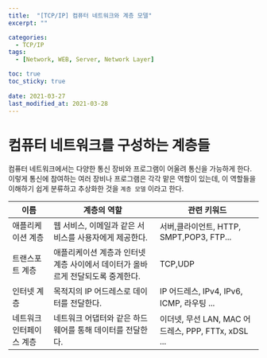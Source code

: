 ```yaml
---
title:  "[TCP/IP] 컴퓨터 네트워크와 계층 모델"
excerpt: ""

categories:
  - TCP/IP
tags:
  - [Network, WEB, Server, Network Layer]

toc: true
toc_sticky: true
 
date: 2021-03-27
last_modified_at: 2021-03-28
---
```


# **컴퓨터 네트워크를 구성하는 계층들**

컴퓨터 네트워크에서는 다양한 통신 장비와 프로그램이 어울려 통신을 가능하게 한다. 이렇게 통신에 참여하는 여러 장비나 프로그램은 각각 맡은 역할이 있는데, 이 역할들을 이해하기 쉽게 분류하고 추상화한 것을 `계층 모델` 이라고 한다.

|이름|계층의 역할|관련 키워드|
|---|---|---|
|애플리케이션 계층|웹 서비스, 이메일과 같은 서비스를 사용자에게 제공한다.|서버,클라이언트, HTTP, SMPT,POP3, FTP...|
|트랜스포트 계층|애플리케이션 계층과 인터넷 계층 사이에서 데이터가 올바르게 전달되도록 중계한다.|TCP,UDP|
|인터넷 계층|목적지의 IP 어드레스로 데이터를 전달한다.|IP 어드레스, IPv4, IPv6, ICMP, 라우팅 ... |
|네트워크 인터페이스 계층|네트워크 어댑터와 같은   하드웨어를 통해 데이터를 전달한다.|이더넷, 무선 LAN, MAC 어드레스, PPP, FTTx, xDSL ... |